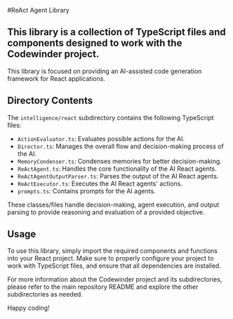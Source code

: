 #ReAct Agent Library

## This library is a collection of TypeScript files and components designed to work with the Codewinder project. 
This library is focused on providing an AI-assisted code generation framework for React applications.

## Directory Contents
The `intelligence/react` subdirectory contains the following TypeScript files:

- `ActionEvaluator.ts`: Evaluates possible actions for the AI.
- `Director.ts`: Manages the overall flow and decision-making process of the AI.
- `MemoryCondenser.ts`: Condenses memories for better decision-making.
- `ReActAgent.ts`: Handles the core functionality of the AI React agents.
- `ReActAgentOutputParser.ts`: Parses the output of the AI React agents.
- `ReActExecutor.ts`: Executes the AI React agents' actions.
- `prompts.ts`: Contains prompts for the AI agents.

These classes/files handle decision-making, agent execution, and output parsing 
to provide reasoning and evaluation of a provided objective.

## Usage
To use this library, simply import the required components and functions into your React project. 
Make sure to properly configure your project to work with TypeScript files, and ensure that all dependencies are installed.

For more information about the Codewinder project and its subdirectories, 
please refer to the main repository README and explore the other subdirectories as needed.

Happy coding!